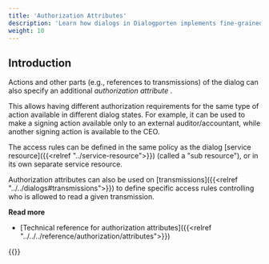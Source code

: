 ```yaml
---
title: 'Authorization Attributes'
description: 'Learn how dialogs in Dialogporten implements fine-grained access control using Altinn Authorization'
weight: 10
---
```


## Introduction

Actions and other parts (e.g., references to transmissions) of the dialog can also specify an additional _authorization attribute_ .

This allows having different authorization requirements for the same type of action available in different dialog states. For example, it can be used to make a signing action available only to an external auditor/accountant, while another signing action is available to the CEO.

The access rules can be defined in the same policy as the dialog [service resource]({{<relref "../service-resource">}}) (called a "sub resource"), or in its own separate service resource. 

Authorization attributes can also be used on [transmissions]({{<relref "../../dialogs#transmissions">}}) to define specific access rules controlling who is allowed to read a given transmission. 

**Read more**
* [Technical reference for authorization attributes]({{<relref "../../../reference/authorization/attributes">}})

{{<children />}}

